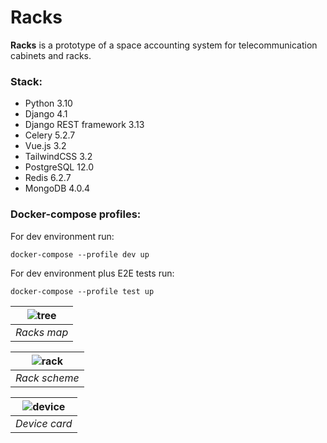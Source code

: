 # Racks
**Racks** is a prototype of a space accounting system for telecommunication cabinets and racks.

### Stack:
- Python 3.10
- Django 4.1
- Django REST framework 3.13
- Celery 5.2.7
- Vue.js 3.2
- TailwindCSS 3.2
- PostgreSQL 12.0
- Redis 6.2.7
- MongoDB 4.0.4 

### Docker-compose profiles:

For dev environment run:
```
docker-compose --profile dev up
```
For dev environment plus E2E tests run:
```
docker-compose --profile test up
```

| ![tree](https://user-images.githubusercontent.com/96002587/202865424-5f57d33c-c63a-408e-9f22-4954feb4a296.png) |
|:--:| 
| *Racks map* |

| ![rack](https://user-images.githubusercontent.com/96002587/202865427-89bec5c8-be2b-4deb-b27d-4561139d4c3a.png) |
|:--:| 
| *Rack scheme* |

| ![device](https://user-images.githubusercontent.com/96002587/202913588-40c33092-f082-41b4-bda2-e986c5b4e89a.png) |
|:--:| 
| *Device card* |
